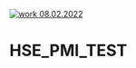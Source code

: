 [![work 08.02.2022](https://github.com/DenisKabanov/HSE_PMI_TEST/actions/workflows/08.02.2022.yml/badge.svg)](https://github.com/DenisKabanov/HSE_PMI_TEST/actions/workflows/08.02.2022.yml)

# HSE_PMI_TEST

